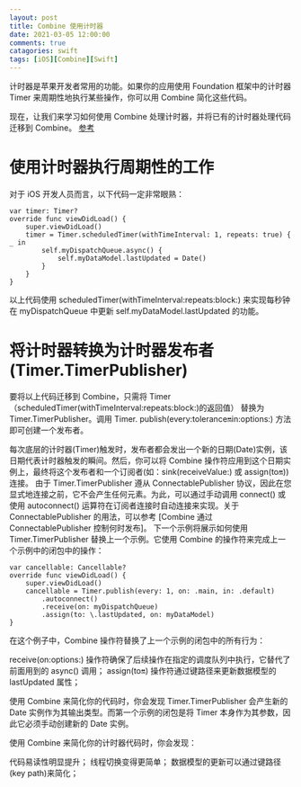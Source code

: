 ```yaml
---
layout: post
title: Combine 使用计时器
date: 2021-03-05 12:00:00
comments: true
catagories: swift
tags: [iOS][Combine][Swift]
---
```

计时器是苹果开发者常用的功能。如果你的应用使用 Foundation 框架中的计时器 Timer 来周期性地执行某些操作，你可以用 Combine 简化这些代码。

现在，让我们来学习如何使用 Combine 处理计时器，并将已有的计时器处理代码迁移到 Combine。
[参考](https://developer.apple.com/documentation/combine/replacing-foundation-timers-with-timer-publishers)
<!--more-->

# 使用计时器执行周期性的工作
对于 iOS 开发人员而言，以下代码一定非常眼熟：
```
var timer: Timer?
override func viewDidLoad() {
    super.viewDidLoad()
    timer = Timer.scheduledTimer(withTimeInterval: 1, repeats: true) { _ in
        self.myDispatchQueue.async() {
            self.myDataModel.lastUpdated = Date()
        }
    }
}
```
以上代码使用 scheduledTimer(withTimeInterval:repeats:block:) 来实现每秒钟在 myDispatchQueue 中更新 self.myDataModel.lastUpdated 的功能。

# 将计时器转换为计时器发布者(Timer.TimerPublisher)
要将以上代码迁移到 Combine，只需将 Timer（scheduledTimer(withTimeInterval:repeats:block:)的返回值） 替换为 Timer.TimerPublisher。调用 Timer. publish(every:tolerance:on:in:options:) 方法即可创建一个发布者。

每次底层的计时器(Timer)触发时，发布者都会发出一个新的日期(Date)实例，该日期代表计时器触发的瞬间。然后，你可以将 Combine 操作符应用到这个日期实例上，最终将这个发布者和一个订阅者(如：sink(receiveValue:) 或 assign(to:on:))连接。
由于 Timer.TimerPublisher 遵从 ConnectablePublisher 协议，因此在您显式地连接之前，它不会产生任何元素。为此，可以通过手动调用 connect() 或使用 autoconnect() 运算符在订阅者连接时自动连接来实现。关于 ConnectablePublisher 的用法，可以参考 [Combine 通过 ConnectablePublisher 控制何时发布]。
下一个示例将展示如何使用 Timer.TimerPublisher 替换上一个示例。它使用 Combine 的操作符来完成上一个示例中的闭包中的操作：

```
var cancellable: Cancellable?
override func viewDidLoad() {
    super.viewDidLoad()
    cancellable = Timer.publish(every: 1, on: .main, in: .default)
        .autoconnect()
        .receive(on: myDispatchQueue)
        .assign(to: \.lastUpdated, on: myDataModel)
}
```
在这个例子中，Combine 操作符替换了上一个示例的闭包中的所有行为：

receive(on:options:) 操作符确保了后续操作在指定的调度队列中执行，它替代了前面用到的 async() 调用；
assign(to:on:) 操作符通过键路径来更新数据模型的 lastUpdated 属性；
 

使用 Combine 来简化你的代码时，你会发现 Timer.TimerPublisher 会产生新的 Date 实例作为其输出类型。而第一个示例的闭包是将 Timer 本身作为其参数，因此它必须手动创建新的 Date 实例。

使用 Combine 来简化你的计时器代码时，你会发现：

代码易读性明显提升；
线程切换变得更简单；
数据模型的更新可以通过键路径(key path)来简化；
